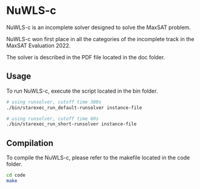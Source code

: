 # NuWLS-c

NuWLS-c is an incomplete solver designed to solve the MaxSAT problem. 

NuWLS-c won first place in all the categories of the incomplete track in the MaxSAT Evaluation 2022. 

The solver is described in the PDF file located in the doc folder.

## Usage

To run NuWLS-c, execute the script located in the bin folder.

```bash
# using runsolver, cutoff time 300s
./bin/starexec_run_default-runsolver instance-file

# using runsolver, cutoff time 60s
./bin/starexec_run_short-runsolver instance-file
```

## Compilation
To compile the NuWLS-c, please refer to the makefile located in the code folder.
```bash
cd code
make
```

